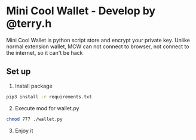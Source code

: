 # Mini Cool Wallet - Develop by @terry.h
Mini Cool Wallet is python script store and encrypt your private key. Unlike normal extension wallet, MCW can not connect to browser, not connect to the internet, so it can't be hack

## Set up
1. Install package
```sh
pip3 install -r requirements.txt

```

2. Execute mod for wallet.py
```sh
chmod 777 ./wallet.py
```

3. Enjoy it

